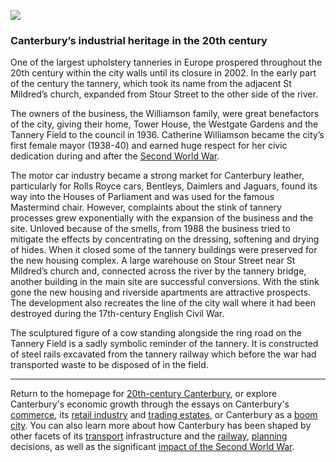 <a href="https://dev.visual-essays.app"><img src="https://dev-visual-essays.netlify.app/images/ve-button.png"></a>
<param ve-config title="20th-Century Canterbury: Industrial" author="Richard Maltby" layout="vtl" banner="https://stor.artstor.org/stor/c35dcc83-8c83-4e82-8a7e-0d012287b919">

<param ve-entity eid="Q29303" aliases="Canterbury">
<param ve-entity eid="Q17529474" aliases="St Mildred">
<param ve-entity eid="Q3515239" aliases="tannery">
<param ve-entity eid="Q20089350" aliases="mayor">
<param ve-entity eid="Q62408" aliases="Houses of Parliament">
<param ve-entity eid="Q28921788" aliases="Catherine Williamson">
<param ve-entity eid="Q26534635" aliases="Tower House">

### Canterbury’s industrial heritage in the 20th century

One of the largest upholstery tanneries in Europe prospered throughout the 20th century within the city walls until its closure in 2002. In the early part of the century the tannery, which took its name from the adjacent St Mildred’s church, expanded from Stour Street to the other side of the river.
<param ve-image url="https://upload.wikimedia.org/wikipedia/commons/thumb/4/4d/St_Mildred%27s_Church_-_panoramio_-_Jean_Marc_Gfp.jpg/1920px-St_Mildred%27s_Church_-_panoramio_-_Jean_Marc_Gfp.jpg" label="St Mildred's" attribution="Jean Marc Gfp, CC-BY-SA 3.0">
<param ve-map center="Q17529474" zoom="15">

The owners of the business, the Williamson family, were great benefactors of the city, giving their home, Tower House, the Westgate Gardens and the Tannery Field to the council in 1936. Catherine Williamson became the city’s first female mayor (1938-40) and earned huge respect for her civic dedication during and after the [Second World War](/canterbury/20c-canterbury-ww2).
<param ve-image url="https://upload.wikimedia.org/wikipedia/commons/f/f3/Westgate_Gardens_5.JPG" label="Westgate Gardens" attribution="Michael Pead, CC-BY-SA 2.0 UK">
<param ve-map center="Q26534635" zoom="15">

The motor car industry became a strong market for Canterbury leather, particularly for Rolls Royce cars, Bentleys, Daimlers and Jaguars, found its way into the Houses of Parliament and was used for the famous Mastermind chair. However, complaints about the stink of tannery processes grew exponentially with the expansion of the business and the site. Unloved because of the smells, from 1988 the business tried to mitigate the effects by concentrating on the dressing, softening and drying of hides. When it closed some of the tannery buildings were preserved for the new housing complex. A large warehouse on Stour Street near St Mildred’s church and, connected across the river by the tannery bridge, another building in the main site are successful conversions. With the stink gone the new housing and riverside apartments are attractive prospects. The development also recreates the line of the city wall where it had been destroyed during the 17th-century English Civil War.
<param ve-map center="Q17529474" zoom="16">

The sculptured figure of a cow standing alongside the ring road on the Tannery Field is a sadly symbolic reminder of the tannery. It is constructed of steel rails excavated from the tannery railway which before the war had transported waste to be disposed of in the field.
<param ve-image url="https://stor.artstor.org/stor/c2a24edf-49f6-48fd-9c29-11731fb15d16" label="Tannery Field bull" attribution="Martin Crowther, by kind permission">
<param ve-image url="https://stor.artstor.org/stor/40ca319d-06b9-453b-8435-5cb7cf2a7946" label="Tannery Field bull" attribution="Martin Crowther, by kind permission">

***

Return to the homepage for [20th-century Canterbury](/canterbury/20c-canterbury-home), or explore Canterbury's economic growth through the essays on Canterbury's [commerce](/Canterbury/20c-Canterbury-commerce), its [retail industry](/Canterbury/20c-Canterbury-retail-store) and [trading estates](/Canterbury/20c-Canterbury-trading-estates), or Canterbury as a [boom city](/Canterbury/20c-Canterbury-boom-city). You can also learn more about how Canterbury has been shaped by other facets of its [transport](/Canterbury/20c-Canterbury-transport) infrastructure and the [railway](Canterbury/20c-Canterbury-railway), [planning](/Canterbury/20c-Canterbury-planning) decisions, as well as the significant [impact of the Second World War](/Canterbury/20c-Canterbury-ww2).
<param ve-image url="https://upload.wikimedia.org/wikipedia/commons/thumb/0/02/Canterbury_Cathedral_-_Portal_Nave_Cross-spire.jpeg/1557px-Canterbury_Cathedral_-_Portal_Nave_Cross-spire.jpeg" label="Canterbury Cathedral" attribution="Hans Musil, CC BY-SA 4.0"> 
